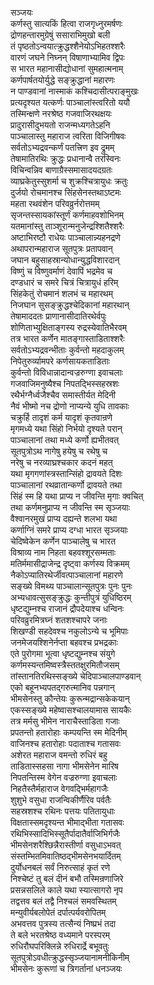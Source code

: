 सञ्जयः  
कर्णस्तु सात्यकिं हित्वा राजगृध्नुरमर्षणः  
द्रोणहन्तारमुग्रेषुं ससाराभिमुखो बली  
तं पृष्ठतोऽन्वयात्क्रुद्धश्शैनेयोऽभिहतश्शरैः  
वारणं जघने निघ्नन् विषाणाभ्यामिव द्विपः  
स भारत महानासीद्योधानां सुमहात्मनाम्  
कर्णपार्षतयोर्युद्धे सङ्क्रुद्धानां महारणः  
न पाण्डवानां नास्माकं कश्चिदासीत्पराङ्मुखः  
प्रत्यदृश्यत यत्कर्णः पाञ्चालांस्त्वरितो ययौ  
तस्मिन्क्षणे नरश्रेष्ठ गजवाजिरथक्षयः  
प्रादुरासीदुभयतो राजन्मध्यगतेऽहनि  
पाञ्चालास्तु महाराज त्वरिता विजिगीषवः  
सर्वतोऽभ्यद्रवन्कर्णं पतत्त्रिण इव द्रुमम्  
तेषामातिरथिः क्रुद्धः प्रधानान्वै तरस्विनः  
विचिन्वन्निव बाणाग्रैस्समासादयदग्रतः  
व्याघ्रकेतुस्सुशर्मा च शुक्रश्चित्रायुधः क्रतुः  
दुर्जयो रोचमानश्च सिंहसेनस्तथाऽष्टमः  
महता रथवंशेन परिवव्रुर्नरोत्तमम्  
सृजन्तस्सायकांस्तूर्णं कर्णमाहवशोभिनम्  
यतमानांस्तु ताञ्शूरान्मनुजेन्द्रश्शितैश्शरैः  
अष्टाभिरष्टौ राधेयः पाञ्चालान्न्यहनद्रणे  
अथापरान्महाराज सूतपुत्रः प्रतापवान्  
जघान बहुसाहस्रान्योधान्युद्धविशारदान्  
विष्णुं च विष्णुवर्माणं देवापिं भद्रमेव च  
दण्डधारं च समरे चित्रं चित्रायुधं हरिम्  
सिंहकेतुं रोचमानं शलभं च महारथम्  
निजघान सुसङ्क्रुद्धश्चेदिकानां महारथान्  
तेषामाददतः प्राणानासीदातिरथेर्वपुः  
शोणिताभ्युक्षिताङ्गस्य रुद्रस्येवातिभैरवम्  
तत्र भारत कर्णेन मातङ्गास्ताडिताश्शरैः  
सर्वतोऽभ्यद्रवन्भीताः कुर्वन्तो महदाकुलम्  
निपेतुरुर्व्यामपरे कर्णसायकताडिताः  
कुर्वन्तो विविधान्नादान्वज्ररुग्णा इवाचलाः  
गजवाजिमनुष्यैश्च निपतद्भिस्सहस्रशः  
रथैर्भग्नैर्ध्वजैश्चैव समास्तीर्यत मेदिनी  
नैवं भीष्मो नच द्रोणो नाप्यन्ये युधि तावकाः  
चक्रुर्हि तादृशं कर्म यादृशं कृतवान्रणे  
मृगमध्ये यथा सिंहो निर्भयो दृश्यते परान्  
पाञ्चालानां तथा मध्ये कर्णो ह्यभीतवत्  
सूतपुत्रोऽथ नागेषु हयेषु च रथेषु च  
नरेषु च नरव्याघ्रश्चकार कदनं महत्  
यथा मृगगणांस्त्रस्तान्सिंहो द्रावयते दिशः  
पाञ्चालानां रथव्रातान्कर्णो द्रावयते तथा  
सिंहं स्म हि यथा प्राप्य न जीवन्ति मृगाः क्वचित्  
तथा कर्णमनुप्राप्य न जीवन्ति स्म सृञ्जयाः  
वैश्वानरमुखं प्राप्य दह्यन्ते शलभा यथा  
कर्णाग्निं समरे प्राप्य दग्धा भारत सृञ्जयाः  
चेदिष्वेकेन कर्णेन पाञ्चालेषु च भारत  
विश्राव्य नाम निहता बहवश्शूरसम्मताः  
मतिर्ममासीद्राजेन्द्र दृष्ट्वा कर्णस्य विक्रमम्  
नैकोऽप्यातिरथेर्जीवत्पाञ्चालानां महारणे  
सङ्ख्ये विमथ्य पाञ्चालान्सूतपुत्रः पुनः पुनः  
अभ्यधावत्सुसङ्क्रुद्धः कुन्तीपुत्रं युधिष्ठिरम्  
धृष्टद्युम्नश्च राजानं द्रौपदेयाश्च धन्विनः  
परिवव्रुरमित्रघ्नं शतशश्चापरे जनाः  
शिखण्डी सहदेवश्च नकुलोऽन्ये च भूमिपाः  
जनमेजयश्शिनेर्नप्ता बहवश्च प्रभद्रकाः  
एते पुरोगमा भूत्वा धृष्टद्युम्नश्च संयुगे  
कर्णमस्यन्तमिष्वस्त्रैस्ततक्षुरमितौजसम्  
तांस्तानतिरथिस्सङ्ख्ये चेदिपाञ्चालपाण्डवान्  
एको बहूनभ्यपतद्गरुत्मानिव पन्नगान्  
भीमसेनस्तु कौन्तेयः कुरून्मद्रान्सकेकयान्  
एकस्सङ्ख्ये महेष्वासश्चालयामास सायकैः  
तत्र मर्मसु भीमेन नाराचैस्ताडिता गजाः  
प्रपतन्तो हतारोहाः कम्पयन्ति स्म मेदिनीम्  
वाजिनश्च हतारोहाः पदाताश्च गतासवः  
अशेरत महाराज वमन्तो रुधिरं बहु  
ताडितास्सहसा नागा भीमसेनेन मारिष  
निपतन्तिस्म वेगेन वज्ररुग्णा इवाचलाः  
निहतैस्तैर्महाराज वेगवद्भिर्महागजैः  
शुशुभे वसुधा राजन्विकीर्णैरिव पर्वतैः  
सहस्रशश्च रथिनः पत्तयः पतितायुधाः  
विक्षतास्समदृश्यन्त भीमाद्भीता गतासवः  
रथिभिस्सादिभिस्सूतैर्पादातैर्वाजिभिर्गजैः  
भीमसेनशरैश्छिन्नैरास्तीर्णा वसुधाऽभवत्  
संस्तम्भितमिवातिष्ठद्भीमसेनभयार्दितम्  
दुर्योधनबलं सर्वं निरुत्साहं कृतं रणे  
निश्चेष्टं तु बलं दीनं बभौ तस्मिन्रणाजिरे  
प्रसन्नसलिले काले यथा स्यात्सागरो नृप  
तद्वत्तव बलं तद्वै निश्चलं समवस्थितम्  
मन्युवीर्यबलोपेतं दर्पात्पर्यवरोपितम्  
अभवत्तव पुत्रस्य तत्सैन्यं निष्प्रभं तदा  
ते बले भरतश्रेष्ठ वध्यमाने परस्परम्  
रुधिरौघपरिक्लिन्ने रुधिरार्द्रे बभूवतुः  
सूतपुत्रोऽवधीत्क्रुद्धस्सृञ्जयानामनीकिनीम्  
भीमसेनः कुरूणां च त्रिगर्तानां धनञ्जयः  
